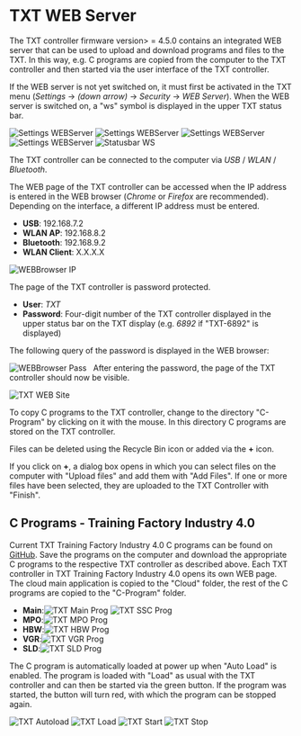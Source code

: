 # TXT WEB Server
The TXT controller firmware version> = 4.5.0 contains an integrated WEB server that can be used to upload and download programs and files to the TXT. In this way, e.g. C programs are copied from the computer to the TXT controller and then started via the user interface of the TXT controller.

If the WEB server is not yet switched on, it must first be activated in the TXT menu (*Settings* -> *(down arrow)* -> *Security* -> *WEB Server*). When the WEB server is switched on, a "ws" symbol is displayed in the upper TXT status bar.

![Settings WEBServer](Settings_WEBServer0.png) ![Settings WEBServer](Settings_WEBServer1.png) ![Settings WEBServer](Settings_WEBServer2.png) ![Settings WEBServer](Settings_WEBServer_Off.png) ![Statusbar WS](Settings_WEBServer_On.png)

The TXT controller can be connected to the computer via *USB* / *WLAN* / *Bluetooth*.

The WEB page of the TXT controller can be accessed when the IP address is entered in the WEB browser (*Chrome* or *Firefox* are recommended). Depending on the interface, a different IP address must be entered.

* **USB**: 192.168.7.2
* **WLAN AP**: 192.168.8.2
* **Bluetooth**: 192.168.9.2
* **WLAN Client**: X.X.X.X

![WEBBrowser IP](WEBBrowser_IP.png)

The page of the TXT controller is password protected.

* **User**: *TXT*
* **Password**: Four-digit number of the TXT controller displayed in the upper status bar on the TXT display (e.g. *6892* if "TXT-6892" is displayed)

The following query of the password is displayed in the WEB browser:

![WEBBrowser Pass](WEBBrowser_Pass.png)
 
After entering the password, the page of the TXT controller should now be visible.

![TXT WEB Site](TXT_WEB_Site.png)

To copy C programs to the TXT controller, change to the directory "C-Program" by clicking on it with the mouse. In this directory C programs are stored on the TXT controller.

Files can be deleted using the Recycle Bin icon or added via the **+** icon.

If you click on **+**, a dialog box opens in which you can select files on the computer with "Upload files" and add them with "Add Files". If one or more files have been selected, they are uploaded to the TXT Controller with "Finish".

## C Programs - Training Factory Industry 4.0
Current TXT Training Factory Industry 4.0 C programs can be found on [GitHub](https://github.com/fischertechnik/txt_training_factory/tree/master/bin). Save the programs on the computer and download the appropriate C programs to the respective TXT controller as described above. Each TXT controller in TXT Training Factory Industry 4.0 opens its own WEB page. The cloud main application is copied to the "Cloud" folder, the rest of the C programs are copied to the "C-Program" folder.

* **Main**:![TXT Main Prog](TXT_Main_Prog.png) ![TXT SSC Prog](TXT_SSC_Prog.png)
* **MPO**:![TXT MPO Prog](TXT_MPO_Prog.png)
* **HBW**:![TXT HBW Prog](TXT_HBW_Prog.png)
* **VGR**:![TXT VGR Prog](TXT_VGR_Prog.png)
* **SLD**:![TXT SLD Prog](TXT_SLD_Prog.png)

The C program is automatically loaded at power up when "Auto Load" is enabled. The program is loaded with "Load" as usual with the TXT controller and can then be started via the green button. If the program was started, the button will turn red, with which the program can be stopped again.

![TXT Autoload](TXT_Autoload.png) ![TXT Load](TXT_Load.png)
![TXT Start](TXT_Start.png) ![TXT Stop](TXT_Stop.png)

